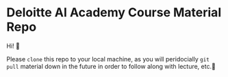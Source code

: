 # Deloitte AI Academy Course Material Repo

Hi! 👋

Please ```clone``` this repo to your local machine, as you will peridocially ```git pull``` material down in the future in order to follow along with lecture, etc.🏼
